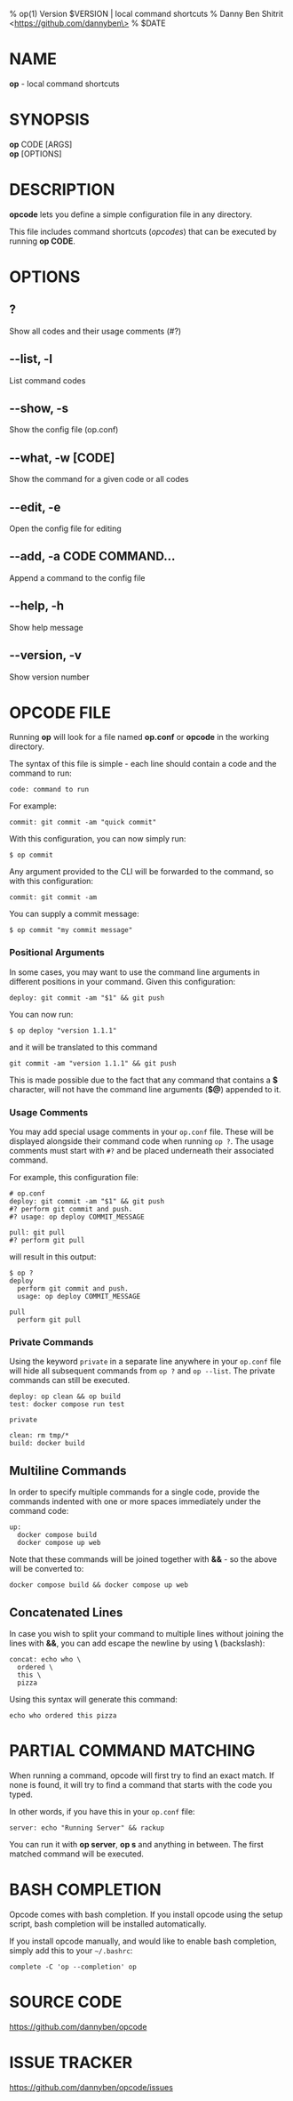 % op(1) Version $VERSION | local command shortcuts
% Danny Ben Shitrit \<https://github.com/dannyben\>
% $DATE

NAME
==================================================

**op** - local command shortcuts

SYNOPSIS
==================================================

**op** CODE [ARGS]  
**op** [OPTIONS]

DESCRIPTION
==================================================

**opcode** lets you define a simple configuration file in any directory.

This file includes command shortcuts (*opcodes*) that can be executed by
running **op CODE**.

OPTIONS
==================================================

## ?
Show all codes and their usage comments (#?)

## --list, -l
List command codes

## --show, -s
Show the config file (op.conf)

## --what, -w [CODE]
Show the command for a given code or all codes

## --edit, -e
Open the config file for editing

## --add, -a CODE COMMAND...
Append a command to the config file

## --help, -h
Show help message

## --version, -v
Show version number

OPCODE FILE
==================================================

Running **op** will look for a file named **op.conf** or **opcode** in the
working directory.

The syntax of this file is simple - each line should contain a code and the
command to run:

```shell
code: command to run
```

For example:

```shell
commit: git commit -am "quick commit"
```

With this configuration, you can now simply run:

```shell
$ op commit
```

Any argument provided to the CLI will be forwarded to the command, so with 
this configuration:

```shell
commit: git commit -am
```

You can supply a commit message:

```shell
$ op commit "my commit message"
```


### Positional Arguments

In some cases, you may want to use the command line arguments in different
positions in your command. Given this configuration:

```shell
deploy: git commit -am "$1" && git push
```

You can now run:

```shell
$ op deploy "version 1.1.1"
```

and it will be translated to this command

```shell
git commit -am "version 1.1.1" && git push
```

This is made possible due to the fact that any command that contains a **\$**
character, will not have the command line arguments (**\$\@**) appended to it.

### Usage Comments

You may add special usage comments in your `op.conf` file. These will be displayed alongside their command code when running `op ?`.  The usage comments must start with `#?` and be placed underneath their associated command. 

For example, this configuration file:

```shell
# op.conf
deploy: git commit -am "$1" && git push
#? perform git commit and push.
#? usage: op deploy COMMIT_MESSAGE

pull: git pull
#? perform git pull
```

will result in this output:

```
$ op ?
deploy
  perform git commit and push.
  usage: op deploy COMMIT_MESSAGE

pull
  perform git pull
```

### Private Commands

Using the keyword `private` in a separate line anywhere in your `op.conf` file
will hide all subsequent commands from `op ?` and `op --list`. The private
commands can still be executed.

```shell
deploy: op clean && op build
test: docker compose run test

private

clean: rm tmp/*
build: docker build

```

## Multiline Commands

In order to specify multiple commands for a single code, provide the commands
indented with one or more spaces immediately under the command code:

```shell
up:
  docker compose build
  docker compose up web
```

Note that these commands will be joined together with **&&** - so the above 
will be converted to:

```shell
docker compose build && docker compose up web
```

## Concatenated Lines

In case you wish to split your command to multiple lines without joining the 
lines with **&&**, you can add escape the newline by using **\\** (backslash):

```shell
concat: echo who \
  ordered \
  this \
  pizza
```

Using this syntax will generate this command:

```shell
echo who ordered this pizza
```


PARTIAL COMMAND MATCHING
==================================================

When running a command, opcode will first try to find an exact match. If none
is found, it will try to find a command that starts with the code you typed.

In other words, if you have this in your `op.conf` file:

```shell
server: echo "Running Server" && rackup
```

You can run it with **op server**, **op s** and anything in between. The first 
matched command will be executed.


BASH COMPLETION
==================================================

Opcode comes with bash completion. If you install opcode using the setup script,
bash completion will be installed automatically.

If you install opcode manually, and would like to enable bash completion, 
simply add this to your `~/.bashrc`:

```shell
complete -C 'op --completion' op
```

SOURCE CODE
==================================================

https://github.com/dannyben/opcode

ISSUE TRACKER
==================================================

https://github.com/dannyben/opcode/issues

